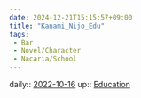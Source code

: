 ```yaml
---
date: 2024-12-21T15:15:57+09:00
title: "Kanami_Nijo_Edu"
tags:
 - Bar
 - Novel/Character
 - Nacaria/School
---
```


daily:: [2022-10-16](Daily_Note/2022-10-16.md)
up:: [Education](../Topics/Education.md)


